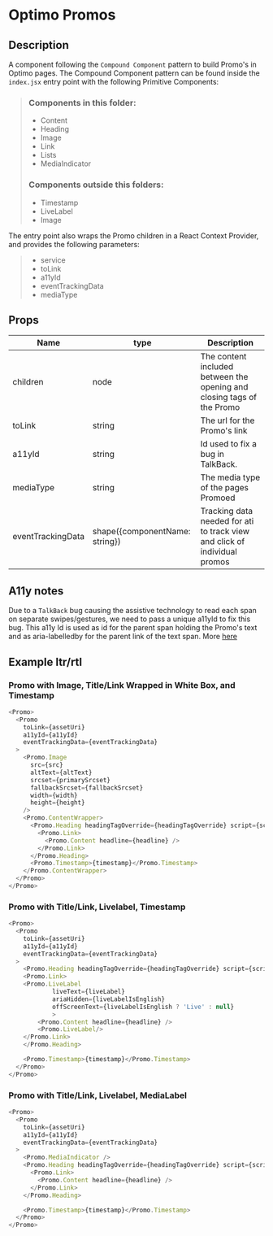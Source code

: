# Optimo Promos

## Description

A component following the `Compound Component` pattern to build Promo's in Optimo pages.
The Compound Component pattern can be found inside the `index.jsx` entry point with the following Primitive Components:

> ### Components in this folder:
>
> - Content
> - Heading
> - Image
> - Link
> - Lists
> - MediaIndicator
>
> ### Components outside this folders:
>
> - Timestamp
> - LiveLabel
> - Image

The entry point also wraps the Promo children in a React Context Provider, and provides the following parameters:

> - service
> - toLink
> - a11yId
> - eventTrackingData
> - mediaType

## Props

| Name              | type                           | Description                                                               |
| ----------------- | ------------------------------ | ------------------------------------------------------------------------- |
| children          | node                           | The content included between the opening and closing tags of the Promo    |
| toLink            | string                         | The url for the Promo's link                                              |
| a11yId            | string                         | Id used to fix a bug in TalkBack.                                         |
| mediaType         | string                         | The media type of the pages Promoed                                       |
| eventTrackingData | shape({componentName: string}) | Tracking data needed for ati to track view and click of individual promos |

## A11y notes

Due to a `TalkBack` bug causing the assistive technology to read each span on separate swipes/gestures, we need to pass a unique a11yId to fix this bug. This a11y Id is used as id for the parent span holding the Promo's text and as aria-labelledby for the parent link of the text span.
More [here](https://github.com/bbc/simorgh/issues/9652)

## Example ltr/rtl

### Promo with Image, Title/Link Wrapped in White Box, and Timestamp

```javascript
<Promo>
  <Promo
    toLink={assetUri}
    a11yId={a11yId}
    eventTrackingData={eventTrackingData}
  >
    <Promo.Image
      src={src}
      altText={altText}
      srcset={primarySrcset}
      fallbackSrcset={fallbackSrcset}
      width={width}
      height={height}
    />
    <Promo.ContentWrapper>
      <Promo.Heading headingTagOverride={headingTagOverride} script={script}>
        <Promo.Link>
          <Promo.Content headline={headline} />
        </Promo.Link>
      </Promo.Heading>
      <Promo.Timestamp>{timestamp}</Promo.Timestamp>
    </Promo.ContentWrapper>
  </Promo>
</Promo>
```

### Promo with Title/Link, Livelabel, Timestamp

```javascript
<Promo>
  <Promo
    toLink={assetUri}
    a11yId={a11yId}
    eventTrackingData={eventTrackingData}
  >
    <Promo.Heading headingTagOverride={headingTagOverride} script={script}>
    <Promo.Link>
    <Promo.LiveLabel
            liveText={liveLabel}
            ariaHidden={liveLabelIsEnglish}
            offScreenText={liveLabelIsEnglish ? 'Live' : null}
            >
        <Promo.Content headline={headline} />
        <Promo.LiveLabel/>
    </Promo.Link>
    </Promo.Heading>

    <Promo.Timestamp>{timestamp}</Promo.Timestamp>
  </Promo>
</Promo>
```

### Promo with Title/Link, Livelabel, MediaLabel

```javascript
<Promo>
  <Promo
    toLink={assetUri}
    a11yId={a11yId}
    eventTrackingData={eventTrackingData}
  >
    <Promo.MediaIndicator />
    <Promo.Heading headingTagOverride={headingTagOverride} script={script}>
      <Promo.Link>
        <Promo.Content headline={headline} />
      </Promo.Link>
    </Promo.Heading>

    <Promo.Timestamp>{timestamp}</Promo.Timestamp>
  </Promo>
</Promo>
```
